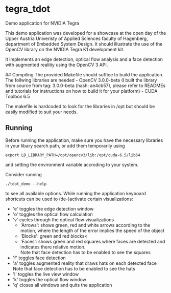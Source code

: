 # tegra_tdot
Demo application for NVIDIA Tegra

<p>
This demo application was developed for a showcase at the open day of the Upper Austria
Univeristy of Applied Sciences faculty of Hagenberg, department of Embedded System Design.
It should illustrate the use of the OpenCV library on the NVIDIA Tegra K1 development kit.

It implements an edge detection, optical flow analysis and a face detection with augmented realitiy using the
OpenCV 3 API.
</p>
## Compiling
The provided Makefile should suffice to build the application. The follwing libraries are needed
- OpenCV 3.0.0-beta (I built the library from source from tag: 3.0.0-beta (hash: ae4cb57), please refer to READMEs and tutorials for instructions on how to build it for your platform)
- CUDA Toolbox 6.5

The makefile is hardcoded to look for the libraries in /opt but should be easily modified to suit your needs.

## Running
Before running the application, make sure you have the necessary libraries in your libary search path, or add them temporarily using
```
export LD_LIBRARY_PATH=/opt/opencv3/lib:/opt/cuda-6.5/lib64
```
and setting the environment variable accroding to your system.

Consider running
```
./tdot_demo --help
```
to see all available options.
While running the application keyboard shortcuts can be used to (de-)activate certain visualizations:
- 'e' toggles the edge detection window
- 'o' toggles the optical flow calculation
- 'v' cycles through the optical flow visualizations
  - 'Arrows': shows green, red and white arrows according to the motion, where the length of the error implies the speed of the object
  - 'Blocks': green and red blocks<
  - 'Faces': shows green and red squares where faces are detected and indicates there relative motion.</br>
    Note that face detection has to be enabled to see the squares
- 'f' toggles face detection
- 'a' toggles augmented reality that draws hats on each detected face</br>
  Note that face detection has to be enabled to see the hats
- 'l' toggles the live view window
- 'k' toggles the optical flow window
- 'q' closes all windows and quits the application
